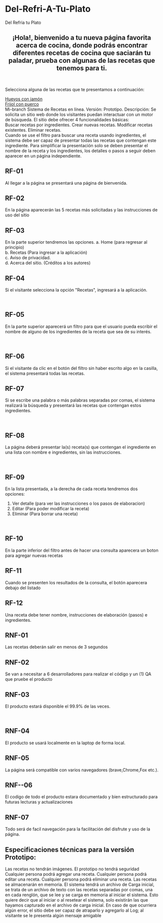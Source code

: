 # Del-Refri-A-Tu-Plato

<!DOCTYPE html>
<html>
<head>
  <tittle>Del Refria tu Plato</tittle>
</head>
<body>

<H2><center>¡Hola!, bienvenido a tu nueva página favorita acerca de cocina, donde podrás encontrar diferentes recetas de cocina que saciarán tu paladar, prueba con algunas de las recetas que tenemos para ti.</center></H2>
<br />
<article>
  <p>Selecciona alguna de las recetas que te presentamos a continuación:</p>
  <a href="Link del apartado"> Huevos con jamón </a>
  <br />
  <a href="Link del apartado"> Frijol con puerco </a>
 <br/>
Mi-branch
Sistema de Recetas en línea.
Versión: Prototipo.
Descripción:
Se solicita un sitio web donde los visitantes puedan interactuar con un motor de búsqueda. 
  El sitio debe ofrecer 4 funcionalidades básicas: 
  <br/>
Buscar recetas por ingredientes.
Crear nuevas recetas.
Modificar recetas existentes.
Eliminar recetas.
<br/>  
Cuando se use el filtro para buscar una receta usando ingredientes, el sistema debe ser capaz de presentar todas las recetas que contengan este ingrediente. 
Para simplificar la presentación solo se deben presentar el nombre de la receta y los ingredientes, los detalles o pasos a 
seguir deben aparecer en un página independiente.
<br/> 
<article>
<H2> RF-01  </H2>
Al llegar  a la página se presentará una página de bienvenida.
<br/>  
 <H2> RF-02 </H2>
En la página aparecerán las 5 recetas más solicitadas y las instrucciones de uso del sitio
<br/>
<H2> RF-03 </H2>
En la parte superior tendremos las opciones. 
a. Home (para regresar al principio)
<br/>
b. Recetas (Para ingresar a la aplicación)
<br/>
c. Aviso de privacidad.
<br/>
d. Acerca del sitio. (Créditos a los autores)
<br/>
<h2> RF-04 </h2>
  <p> Si el visitante selecciona la opción "Recetas", ingresará a la aplicación. </p>
  <br />
<h2> RF-05 </h2>
  <p> En la parte superior aparecerá un filtro para que el usuario pueda escribir el nombre de alguno de los ingredientes de la receta que sea de su interés. </p>
  <br />
<h2> RF-06 </h2>
Si el visitante da clic en el botón del filtro sin haber escrito algo en la casilla, el sistema presentará todas las recetas.
<br />
<H2> RF-07 </H2>
  <p> Si se escribe una palabra o más palabras separadas por comas, el sistema realizará la búsqueda y presentará las recetas que contengan estos ingredientes. </p>
  <br />
<H2> RF-08 </H2>
  <p> La página deberá presentar la(s) receta(s) que contengan el ingrediente en una lista con nombre e ingredientes, sin las instrucciones. </p>
  <br />
<h2> RF-09 </h2>
 <p>En la lista presentada, a la derecha de cada receta tendremos dos opciones:</p>
 <ol>
  <li>Ver detalle (para ver las instrucciones o los pasos de elaboracion)</li>
  <li>Editar (Para poder modificar la receta)</li>
  <li>Eliminar (Para borrar una receta)</li>
 </ol>
<br>
<h2> RF-10 </h2>
 <p>En la parte inferior del filtro antes de hacer una consulta aparecera un boton para agregar nuevas recetas</p>
<H2> RF-11</H2>
Cuando se presenten los resultados de la consulta, el botón aparecera debajo del listado
  <br/>
<H2> RF-12</H2>
  Una receta debe tener nombre, instrucciones de elaboración (pasos) e ingredientes.
  <br/>
</article>
<article>
<H2>  RNF-01 </H2>
Las recetas deberán salir en menos de 3 segundos 
<br/>
<H2>  RNF-02 </H2>
Se van a necesitar a 6 desarrolladores para realizar el código y un (1) QA que pruebe el producto
<br/>
<h2> RNF-03 </h2>
  <p> El producto estará disponible el 99.9% de las veces. </p>
  <br />
<H2>  RNF-04 </H2>
El producto se usará localmente en la laptop de forma local.
<br/>
<H2> RNF-05 </H2>
  <p> La página será compatible con varios navegadores (brave,Chrome,Fox etc.). </p>
<h2> RNF--06</h2>
  <p>El codigo de todo el producto estara documentado y bien estructurado para futuras lecturas y actualizaciones</p>
  <H2> RNF-07 </H2>
Todo será de facil navegación para la facilitación del disfrute y uso de la página.
  <br/>
</article>
<article>
<H2>Especificaciones técnicas para la versión Prototipo: </H2>
Las recetas no tendrán imágenes.
El prototipo no tendrá seguridad
Cualquier persona podrá agregar una receta.
Cualquier persona podrá editar una receta.
Cualquier persona podrá eliminar una receta.
Las recetas se almacenarán en memoria. 
El sistema tendrá un archivo de Carga inicial, se trata de un archivo de texto con las recetas separadas por comas, una en cada renglón, que se lee y se carga en 
memoria al iniciar el sistema.
Esto quiere decir que al iniciar o al resetear el sistema, solo existirán las que hayamos capturado en el archivo de carga inicial.
En caso de que ocurriera algún error, el sitio debe ser capaz de atraparlo y agregarlo al Log; al visitante se le presenta algún mensaje amigable


</article>


</body>
</html>
